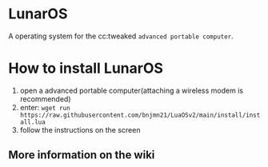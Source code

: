 # LunarOS

A operating system for the cc:tweaked `advanced portable computer`.

# How to install LunarOS

1. open a advanced portable computer(attaching a wireless modem is recommended)
2. enter: `wget run https://raw.githubusercontent.com/bnjmn21/LuaOSv2/main/install/install.lua`
3. follow the instructions on the screen  

## More information on the wiki
